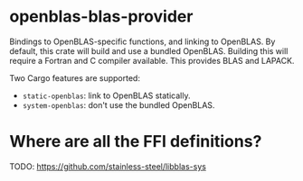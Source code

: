 # openblas-blas-provider

Bindings to OpenBLAS-specific functions, and linking to OpenBLAS. By default,
this crate will build and use a bundled OpenBLAS. Building this will require a
Fortran and C compiler available. This provides BLAS and LAPACK.

Two Cargo features are supported:

- `static-openblas`: link to OpenBLAS statically.
- `system-openblas`: don't use the bundled OpenBLAS.

# Where are all the FFI definitions?

TODO: https://github.com/stainless-steel/libblas-sys
